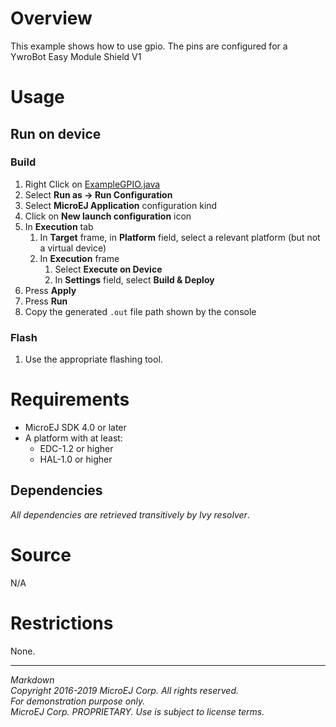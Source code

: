 # Overview

This example shows how to use gpio.
The pins are configured for a YwroBot Easy Module Shield V1

# Usage

## Run on device

### Build

1. Right Click on [ExampleGPIO.java](src/main/java/com/microej/example/foundation/hal/gpio/ExampleGPIO.java)
1. Select **Run as -> Run Configuration**
1. Select **MicroEJ Application** configuration kind
1. Click on **New launch configuration** icon
1. In **Execution** tab
	1. In **Target** frame, in **Platform** field, select a relevant platform (but not a virtual device)
	1. In **Execution** frame
		1. Select **Execute on Device**
		2. In **Settings** field, select **Build & Deploy**
1. Press **Apply**
1. Press **Run**
1. Copy the generated `.out` file path shown by the console

### Flash

1. Use the appropriate flashing tool.

# Requirements

* MicroEJ SDK 4.0 or later
* A platform with at least:
	* EDC-1.2 or higher
	* HAL-1.0 or higher

## Dependencies

_All dependencies are retrieved transitively by Ivy resolver_.

# Source

N/A

# Restrictions

None.
 
---  
_Markdown_   
_Copyright 2016-2019 MicroEJ Corp. All rights reserved._   
_For demonstration purpose only._   
_MicroEJ Corp. PROPRIETARY. Use is subject to license terms._  
